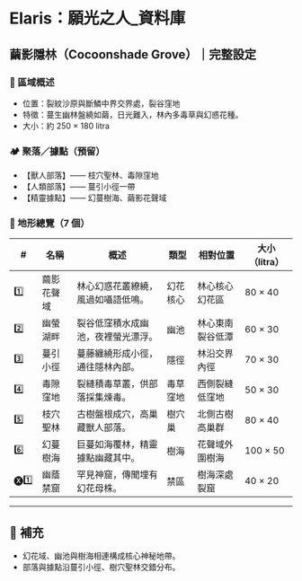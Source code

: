 
# Elaris：願光之人_資料庫

## 繭影隱林（Cocoonshade Grove）｜完整設定

### 📍 區域概述
- 位置：裂紋沙原與斷鱗中界交界處，裂谷窪地
- 特徵：蔓生幽林盤繞如繭，日光難入，林內多毒草與幻惑花種。
- 大小：約 250 × 180 litra

### 🏕️ 聚落／據點（預留）
- 【獸人部落】—— 枝穴聖林、毒隙窪地
- 【人類部落】—— 蔓引小徑一帶
- 【精靈據點】—— 幻蔓樹海、繭影花聲域

### 🌿 地形總覽（7 個）

| # | 名稱 | 概述 | 類型 | 相對位置 | 大小（litra） |
|---|----------------|------|------|-----------|----------------|
| 1️⃣ | 繭影花聲域 | 林心幻惑花叢繚繞，風過如囁語低鳴。 | 幻花核心 | 林心核心幻花區 | 80 × 40 |
| 2️⃣ | 幽螢湖畔 | 裂谷低窪積水成幽池，夜裡螢光漂浮。 | 幽池 | 林心東南裂谷低潭 | 60 × 30 |
| 3️⃣ | 蔓引小徑 | 蔓藤纏繞形成小徑，通往隱林內部。 | 隱徑 | 林沿交界內徑 | 70 × 30 |
| 4️⃣ | 毒隙窪地 | 裂縫積毒草叢，供部落採集煉毒。 | 毒草窪地 | 西側裂縫低窪地 | 50 × 30 |
| 5️⃣ | 枝穴聖林 | 古樹盤根成穴，高巢藏獸人部落。 | 樹穴巢 | 北側古樹高巢群 | 80 × 40 |
| 6️⃣ | 幻蔓樹海 | 巨蔓如海覆林，精靈據點幽藏其中。 | 樹海 | 花聲域外圍樹海 | 100 × 50 |
| 🅧1️⃣ | 幽蔭禁窟 | 罕見神窟，傳聞埋有幻花母株。 | 禁區 | 樹海深處裂窟 | 40 × 20 |

---

## 📏 補充
- 幻花域、幽池與樹海相連構成核心神秘地帶。
- 部落與據點沿蔓引小徑、樹穴聖林交錯分布。
